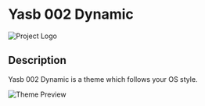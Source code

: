# Yasb 002 Dynamic

![Project Logo](https://i.imgur.com/kEaFjkI.png)

## Description

Yasb 002 Dynamic is a theme which follows your OS style.

![Theme Preview](preview.gif)

